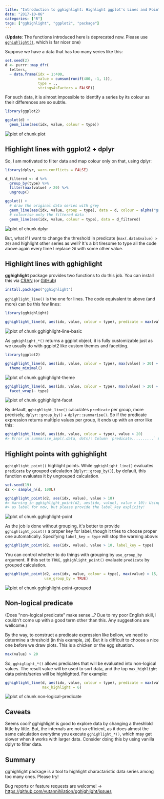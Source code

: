 ```yaml
---
title: "Introduction to gghighlight: Highlight ggplot's Lines and Points with Predicates"
date: "2017-10-06"
categories: ["R"]
tags: ["gghighlight", "ggplot2", "package"]
---
```


(**Update**: The functions introduced here is deprecated now. Please use [`gghighlight()`](https://yutani.rbind.io/post/2018-06-16-re-intro-to-gghighlight/), which is far nicer one)

Suppose we have a data that has too many series like this:


```r
set.seed(2)
d <- purrr::map_dfr(
  letters,
  ~ data.frame(idx = 1:400,
               value = cumsum(runif(400, -1, 1)),
               type = .,
               stringsAsFactors = FALSE))
```

For such data, it is almost impossible to identify a series by its colour as their differences are so subtle.


```r
library(ggplot2)

ggplot(d) +
  geom_line(aes(idx, value, colour = type))
```

![plot of chunk plot](/post/2017-10-06-gghighlight_files/figure-html/plot-1.png)


## Highlight lines with ggplot2 + dplyr

So, I am motivated to filter data and map colour only on that, using dplyr:


```r
library(dplyr, warn.conflicts = FALSE)

d_filtered <- d %>%
  group_by(type) %>% 
  filter(max(value) > 20) %>%
  ungroup()

ggplot() +
  # draw the original data series with grey
  geom_line(aes(idx, value, group = type), data = d, colour = alpha("grey", 0.7)) +
  # colourise only the filtered data
  geom_line(aes(idx, value, colour = type), data = d_filtered)
```

![plot of chunk dplyr](/post/2017-10-06-gghighlight_files/figure-html/dplyr-1.png)

But, what if I want to change the threshold in predicate (`max(.data$value) > 20`) and highlight other series as well? It's a bit tiresome to type all the code above again every time I replace `20` with some other value.

## Highlight lines with gghighlight

**gghighlight** package provides two functions to do this job. You can install this via [CRAN](https://cran.r-project.org/package=gghighlight) (or [GitHub](https://github.com/yutannihilation/gghighlight/))


```r
install.packages("gghighlight")
```

`gghighlight_line()` is the one for lines. The code equivalent to above (and more) can be this few lines:


```r
library(gghighlight)

gghighlight_line(d, aes(idx, value, colour = type), predicate = max(value) > 20)
```

![plot of chunk gghighlight-line-basic](/post/2017-10-06-gghighlight_files/figure-html/gghighlight-line-basic-1.png)

As `gghighlight_*()` returns a ggplot object, it is fully customizable just as we usually do with ggplot2 like custom themes and facetting.


```r
library(ggplot2)

gghighlight_line(d, aes(idx, value, colour = type), max(value) > 20) +
  theme_minimal()
```

![plot of chunk gghighlight-theme](/post/2017-10-06-gghighlight_files/figure-html/gghighlight-theme-1.png)


```r
gghighlight_line(d, aes(idx, value, colour = type), max(value) > 20) +
  facet_wrap(~ type)
```

![plot of chunk gghighlight-facet](/post/2017-10-06-gghighlight_files/figure-html/gghighlight-facet-1.png)

By default, `gghighlight_line()` calculates `predicate` per group, more precisely, `dplyr::group_by()` + `dplyr::summarise()`. So if the predicate expression returns multiple values per group, it ends up with an error like this:


```r
gghighlight_line(d, aes(idx, value, colour = type), value > 20)
#> Error in summarise_impl(.data, dots): Column `predicate..........` must be length 1 (a summary value), not 400
```


## Highlight points with gghighlight

`gghighlight_point()` highlight points. While `gghighlight_line()` evaluates `predicate` by grouped calculation (`dplyr::group_by()`), by default, this function evaluates it by ungrouped calculation.


```r
set.seed(19)
d2 <- sample_n(d, 100L)

gghighlight_point(d2, aes(idx, value), value > 10)
#> Warning in gghighlight_point(d2, aes(idx, value), value > 10): Using type
#> as label for now, but please provide the label_key explicity!
```

![plot of chunk gghighlight-point](/post/2017-10-06-gghighlight_files/figure-html/gghighlight-point-1.png)

As the job is done without grouping, it's better to provide `gghighlight_point()` a proper key for label, though it tries to choose proper one automatically. Specifying `label_key = type` will stop the warning above:


```r
gghighlight_point(d2, aes(idx, value), value > 10, label_key = type)
```

You can control whether to do things with grouping by `use_group_by` argument. If this set to `TRUE`, `gghighlight_point()` evaluate `predicate` by grouped calculation.


```r
gghighlight_point(d2, aes(idx, value, colour = type), max(value) > 15, label_key = type,
                  use_group_by = TRUE)
```

![plot of chunk gghighlight-point-grouped](/post/2017-10-06-gghighlight_files/figure-html/gghighlight-point-grouped-1.png)

## Non-logical predicate

(Does "non-logical predicate" make sense...? Due to my poor English skill, I couldn't come up with a good term other than this. Any suggestions are wellcome.)

By the way, to construct a predicate expression like bellow, we need to determine a threshold (in this example, `20`). But it is difficult to choose a nice one before we draw plots. This is a chicken or the egg situation.


```r
max(value) > 20
```

So, `gghiglight_*()` allows predicates that will be evaluated into non-logical values. The result value will be used to sort data, and the top `max_highlight` data points/series will be highlighted. For example:


```r
gghighlight_line(d, aes(idx, value, colour = type), predicate = max(value),
                 max_highlight = 6)
```

![plot of chunk non-logical-predicate](/post/2017-10-06-gghighlight_files/figure-html/non-logical-predicate-1.png)

## Caveats

Seems cool? gghighlight is good to explore data by changing a threshlold little by little. But, the internals are not so efficient, as it does almost the same calculation everytime you execute `gghighlight_*()`, which may get slower when it works with larger data. Consider doing this by using vanilla dplyr to filter data.


## Summary

gghighlight package is a tool to highlight charactaristic data series among too many ones. Please try!

Bug reports or feature requests are welcome! -> https://github.com/yutannihilation/gghighlight/issues
